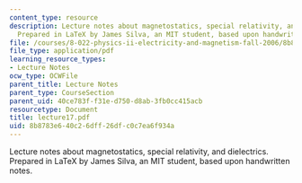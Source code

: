 ```yaml
---
content_type: resource
description: Lecture notes about magnetostatics, special relativity, and dielectrics.
  Prepared in LaTeX by James Silva, an MIT student, based upon handwritten notes.
file: /courses/8-022-physics-ii-electricity-and-magnetism-fall-2006/8b8783e640c26dff26dfc0c7ea6f934a_lecture17.pdf
file_type: application/pdf
learning_resource_types:
- Lecture Notes
ocw_type: OCWFile
parent_title: Lecture Notes
parent_type: CourseSection
parent_uid: 40ce783f-f31e-d750-d8ab-3fb0cc415acb
resourcetype: Document
title: lecture17.pdf
uid: 8b8783e6-40c2-6dff-26df-c0c7ea6f934a
---
```

Lecture notes about magnetostatics, special relativity, and dielectrics. Prepared in LaTeX by James Silva, an MIT student, based upon handwritten notes.

